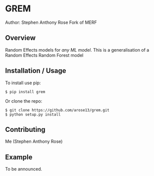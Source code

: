 GREM
===============================

Author: Stephen Anthony Rose
Fork of MERF

Overview
--------

Random Effects models for _any ML model_.
This is a generalisation of a Random Effects Random Forest model

Installation / Usage
--------------------

To install use pip:

    $ pip install grem


Or clone the repo:

    $ git clone https://github.com/arose13/grem.git
    $ python setup.py install
    
Contributing
------------

Me (Stephen Anthony Rose)

Example
-------

To be announced.